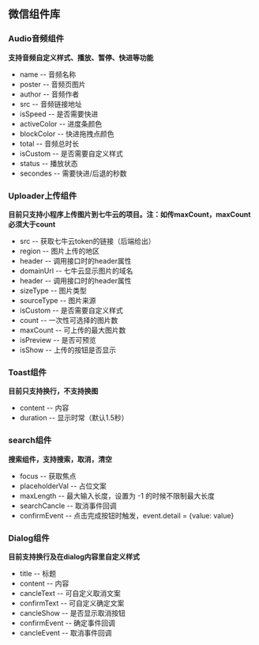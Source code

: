 ## 微信组件库

### Audio音频组件
**支持音频自定义样式、播放、暂停、快进等功能**
 - name -- 音频名称
 - poster -- 音频页图片
 - author -- 音频作者
 - src -- 音频链接地址
 - isSpeed -- 是否需要快进
 - activeColor -- 进度条颜色
 - blockColor -- 快进拖拽点颜色
 - total -- 音频总时长
 - isCustom -- 是否需要自定义样式
 - status -- 播放状态
 - secondes -- 需要快进/后退的秒数

### Uploader上传组件
**目前只支持小程序上传图片到七牛云的项目。注：如传maxCount，maxCount必须大于count**
 - src -- 获取七牛云token的链接（后端给出）
 - region -- 图片上传的地区
 - header -- 调用接口时的header属性
 - domainUrl -- 七牛云显示图片的域名
 - header -- 调用接口时的header属性
 - sizeType -- 图片类型
 - sourceType -- 图片来源
 - isCustom -- 是否需要自定义样式
 - count -- 一次性可选择的图片数
 - maxCount -- 可上传的最大图片数
 - isPreview -- 是否可预览
 - isShow -- 上传的按钮是否显示

 
### Toast组件
**目前只支持换行，不支持换图**
 - content -- 内容
 - duration -- 显示时常（默认1.5秒）
 
### search组件
**搜索组件，支持搜索，取消，清空**
 - focus -- 获取焦点
 - placeholderVal -- 占位文案
 - maxLength -- 最大输入长度，设置为 -1 的时候不限制最大长度
 - searchCancle -- 取消事件回调
 - confirmEvent -- 点击完成按钮时触发，event.detail = {value: value}
 
### Dialog组件
**目前支持换行及在dialog内容里自定义样式**
 - title -- 标题
 - content -- 内容
 - cancleText -- 可自定义取消文案
 - confirmText -- 可自定义确定文案
 - cancleShow -- 是否显示取消按钮
 - confirmEvent -- 确定事件回调
 - cancleEvent -- 取消事件回调



